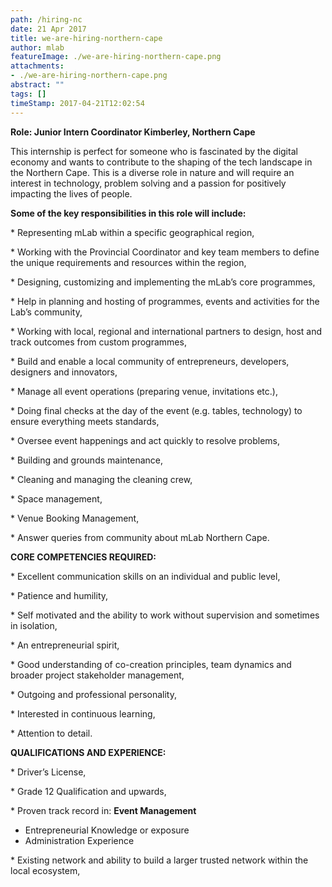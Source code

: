 ```yaml
---
path: /hiring-nc
date: 21 Apr 2017
title: we-are-hiring-northern-cape
author: mlab
featureImage: ./we-are-hiring-northern-cape.png
attachments: 
- ./we-are-hiring-northern-cape.png
abstract: ""
tags: []
timeStamp: 2017-04-21T12:02:54
---
```


**Role: Junior Intern Coordinator Kimberley, Northern Cape**

This internship is perfect for someone who is fascinated by the digital economy and wants to contribute to the shaping of the tech landscape in the Northern Cape. This is a diverse role in nature and will require an interest in technology, problem solving and a passion for positively impacting the lives of people.

**Some of the key responsibilities in this role will include:**

\* Representing mLab within a specific geographical region,

\* Working with the Provincial Coordinator and key team members to define the unique requirements and resources within the region,

\* Designing, customizing and implementing the mLab’s core programmes,

\* Help in planning and hosting of programmes, events and activities for the Lab’s community,

\* Working with local, regional and international partners to design, host and track outcomes from custom programmes,

\* Build and enable a local community of entrepreneurs, developers, designers and innovators,

\* Manage all event operations (preparing venue, invitations etc.),

\* Doing final checks at the day of the event (e.g. tables, technology) to ensure everything meets standards,

\* Oversee event happenings and act quickly to resolve problems,

\* Building and grounds maintenance,

\* Cleaning and managing the cleaning crew,

\* Space management,

\* Venue Booking Management,

\* Answer queries from community about mLab Northern Cape.

**CORE COMPETENCIES REQUIRED:**

\* Excellent communication skills on an individual and public level,

\* Patience and humility,

\* Self motivated and the ability to work without supervision and sometimes in isolation,

\* An entrepreneurial spirit,

\* Good understanding of co-creation principles, team dynamics and broader project stakeholder management,

\* Outgoing and professional personality,

\* Interested in continuous learning,

\* Attention to detail.

**QUALIFICATIONS AND EXPERIENCE:**

\* Driver’s License,

\* Grade 12 Qualification and upwards,

\* Proven track record in: **Event Management**

*    Entrepreneurial Knowledge or exposure
*    Administration Experience

\* Existing network and ability to build a larger trusted network within the local ecosystem,


